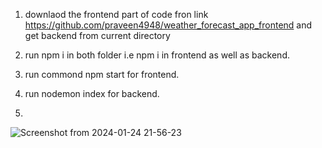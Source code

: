 1. downlaod the frontend part of code fron link
https://github.com/praveen4948/weather_forecast_app_frontend
and get backend from current directory

2. run npm i in both folder i.e npm i in frontend as well as backend.
3. run commond npm start for frontend.
4. run nodemon index for backend.
5. 

![Screenshot from 2024-01-24 21-56-23](https://github.com/praveen4948/weather_forecast_app_backend/assets/82581071/55a9aa01-500c-4d9d-a831-73e2a63158dd)
